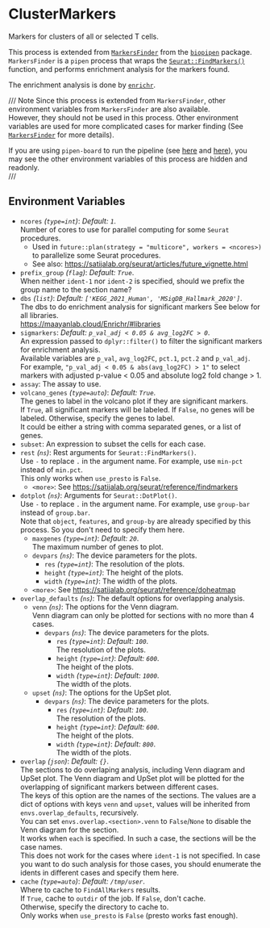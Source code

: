 # ClusterMarkers

Markers for clusters of all or selected T cells.

This process is extended from [`MarkersFinder`](https://pwwang.github.io/biopipen/api/biopipen.ns.scrna/#biopipen.ns.scrna.MarkersFinder)
from the [`biopipen`](https://pwwang.github.io/biopipen) package.<br />
`MarkersFinder` is a `pipen` process that wraps the
[`Seurat::FindMarkers()`](https://satijalab.org/seurat/reference/findmarkers)
function, and performs enrichment analysis for the markers found.<br />

The enrichment analysis is done by [`enrichr`](https://maayanlab.cloud/Enrichr/).<br />

/// Note
Since this process is extended from `MarkersFinder`, other environment variables from `MarkersFinder` are also available.<br />
However, they should not be used in this process. Other environment variables are used for more complicated cases for marker finding
(See [`MarkersFinder`](https://pwwang.github.io/biopipen/api/biopipen.ns.scrna/#biopipen.ns.scrna.MarkersFinder) for more details).<br />

If you are using `pipen-board` to run the pipeline
(see [here](../running.md#run-the-pipeline-via-pipen-board) and
[here](../running.md#run-the-pipeline-via-pipen-board-using-docker-image)),
you may see the other environment variables of this process are hidden and readonly.<br />
///

## Environment Variables

- `ncores` *(`type=int`)*: *Default: `1`*. <br />
    Number of cores to use for parallel computing for some `Seurat` procedures.<br />
    * Used in `future::plan(strategy = "multicore", workers = <ncores>)` to parallelize some Seurat procedures.<br />
    * See also: <https://satijalab.org/seurat/articles/future_vignette.html>
- `prefix_group` *(`flag`)*: *Default: `True`*. <br />
    When neither `ident-1` nor `ident-2` is specified,
    should we prefix the group name to the section name?<br />
- `dbs` *(`list`)*: *Default: `['KEGG_2021_Human', 'MSigDB_Hallmark_2020']`*. <br />
    The dbs to do enrichment analysis for significant
    markers See below for all libraries.<br />
    <https://maayanlab.cloud/Enrichr/#libraries>
- `sigmarkers`: *Default: `p_val_adj < 0.05 & avg_log2FC > 0`*. <br />
    An expression passed to `dplyr::filter()` to filter the
    significant markers for enrichment analysis.<br />
    Available variables are `p_val`, `avg_log2FC`, `pct.1`, `pct.2` and
    `p_val_adj`. For example, `"p_val_adj < 0.05 & abs(avg_log2FC) > 1"`
    to select markers with adjusted p-value < 0.05 and absolute log2
    fold change > 1.<br />
- `assay`:
    The assay to use.<br />
- `volcano_genes` *(`type=auto`)*: *Default: `True`*. <br />
    The genes to label in the volcano plot if they are
    significant markers.<br />
    If `True`, all significant markers will be labeled. If `False`, no
    genes will be labeled. Otherwise, specify the genes to label.<br />
    It could be either a string with comma separated genes, or a list
    of genes.<br />
- `subset`:
    An expression to subset the cells for each case.<br />
- `rest` *(`ns`)*:
    Rest arguments for `Seurat::FindMarkers()`.<br />
    Use `-` to replace `.` in the argument name. For example,
    use `min-pct` instead of `min.pct`.<br />
    This only works when `use_presto` is `False`.<br />
    - `<more>`:
        See <https://satijalab.org/seurat/reference/findmarkers>
- `dotplot` *(`ns`)*:
    Arguments for `Seurat::DotPlot()`.<br />
    Use `-` to replace `.` in the argument name. For example,
    use `group-bar` instead of `group.bar`.<br />
    Note that `object`, `features`, and `group-by` are already specified
    by this process. So you don't need to specify them here.<br />
    - `maxgenes` *(`type=int`)*: *Default: `20`*. <br />
        The maximum number of genes to plot.<br />
    - `devpars` *(`ns`)*:
        The device parameters for the plots.<br />
        - `res` *(`type=int`)*:
            The resolution of the plots.<br />
        - `height` *(`type=int`)*:
            The height of the plots.<br />
        - `width` *(`type=int`)*:
            The width of the plots.<br />
    - `<more>`:
        See <https://satijalab.org/seurat/reference/doheatmap>
- `overlap_defaults` *(`ns`)*:
    The default options for overlapping analysis.<br />
    - `venn` *(`ns`)*:
        The options for the Venn diagram.<br />
        Venn diagram can only be plotted for sections with no more than 4 cases.<br />
        - `devpars` *(`ns`)*:
            The device parameters for the plots.<br />
            - `res` *(`type=int`)*: *Default: `100`*. <br />
                The resolution of the plots.<br />
            - `height` *(`type=int`)*: *Default: `600`*. <br />
                The height of the plots.<br />
            - `width` *(`type=int`)*: *Default: `1000`*. <br />
                The width of the plots.<br />
    - `upset` *(`ns`)*:
        The options for the UpSet plot.<br />
        - `devpars` *(`ns`)*:
            The device parameters for the plots.<br />
            - `res` *(`type=int`)*: *Default: `100`*. <br />
                The resolution of the plots.<br />
            - `height` *(`type=int`)*: *Default: `600`*. <br />
                The height of the plots.<br />
            - `width` *(`type=int`)*: *Default: `800`*. <br />
                The width of the plots.<br />
- `overlap` *(`json`)*: *Default: `{}`*. <br />
    The sections to do overlaping analysis, including
    Venn diagram and UpSet plot. The Venn diagram and UpSet plot
    will be plotted for the overlapping of significant markers between
    different cases.<br />
    The keys of this option are the names of the sections. The values are
    a dict of options with keys `venn` and `upset`, values will
    be inherited from `envs.overlap_defaults`, recursively.<br />
    You can set `envs.overlap.<section>.venn` to `False`/`None` to disable
    the Venn diagram for the section.<br />
    It works when `each` is specified. In such a case, the sections will be
    the case names.<br />
    This does not work for the cases where `ident-1` is not specified. In case
    you want to do such analysis for those cases, you should enumerate the
    idents in different cases and specify them here.<br />
- `cache` *(`type=auto`)*: *Default: `/tmp/user`*. <br />
    Where to cache to `FindAllMarkers` results.<br />
    If `True`, cache to `outdir` of the job. If `False`, don't cache.<br />
    Otherwise, specify the directory to cache to.<br />
    Only works when `use_presto` is `False` (presto works fast enough).<br />

